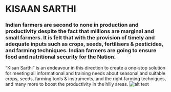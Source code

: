 
# **KISAAN SARTHI**
### Indian farmers are second to none in production and productivity despite the fact that millions are marginal and small farmers. It is felt that with the provision of timely and adequate inputs such as crops, seeds, fertilisers & pesticides, and farming techniques. Indian farmers are going to ensure food and nutritional security for the Nation.
“Kisan Sarthi” is an endeavour in this direction to create a one-stop solution for meeting all informational and training needs about seasonal and suitable crops, seeds, farming tools & instruments, and the right farming techniques, and many more to boost the productivity in the hilly areas.
![alt text](https://www.saaspegasus.com/static/images/web/modern-javascript/django-react-header.png)
